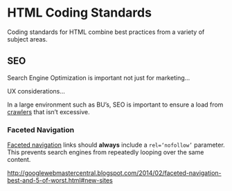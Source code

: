# HTML Coding Standards
Coding standards for HTML combine best practices from a variety of subject areas.

## SEO
Search Engine Optimization is important not just for marketing... 

UX considerations...

In a large environment such as BU’s, SEO is important to ensure a load from [crawlers](http://en.wikipedia.org/wiki/Web_crawler) that isn’t excessive. 

### Faceted Navigation
[Faceted navigation](http://alistapart.com/article/design-patterns-faceted-navigation) links should **always** include a `rel=‘nofollow’` parameter. This prevents search engines from repeatedly looping over the same content. 

http://googlewebmastercentral.blogspot.com/2014/02/faceted-navigation-best-and-5-of-worst.html#new-sites
